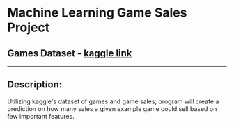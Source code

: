 # Machine Learning Game Sales Project

## Games Dataset - [kaggle link](https://www.kaggle.com/datasets/gregorut/videogamesales?resource=download)
<hr>

## Description:
Utilizing kaggle's dataset of games and game sales, program will create a prediction on how many sales a given example game could sell based on few important features.
